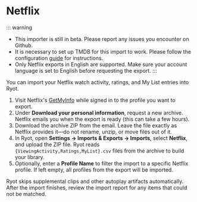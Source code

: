 # Netflix

::: warning

- This importer is still in beta. Please report any issues you encounter on Github.
- It is necessary to set up TMDB for this import to work. Please follow the configuration
  [guide](../configuration.md) for instructions.
- Only Netflix exports in English are supported. Make sure your account language is set to
  English before requesting the export.
:::

You can import your Netflix watch activity, ratings, and My List entries into Ryot.

1. Visit Netflix's [GetMyInfo](https://www.netflix.com/account/getmyinfo) while signed in to
   the profile you want to export.
2. Under **Download your personal information**, request a new archive. Netflix emails you
   when the export is ready (this can take a few hours).
3. Download the archive ZIP from the email. Leave the file exactly as Netflix provides
   it—do not rename, unzip, or move files out of it.
4. In Ryot, open **Settings → Imports & Exports → Imports**, select **Netflix**, and upload
   the ZIP file. Ryot reads `{ViewingActivity,Ratings,MyList}.csv` files from the archive
   to build your library.
5. Optionally, enter a **Profile Name** to filter the import to a specific Netflix profile.
   If left empty, all profiles from the export will be imported.

Ryot skips supplemental clips and other autoplay artifacts automatically. After the import
finishes, review the import report for any items that could not be matched.
